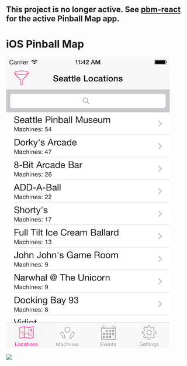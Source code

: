 ## This project is no longer active. See [pbm-react](https://github.com/bpoore/pbm-react) for the active Pinball Map app.

iOS Pinball Map
=======
![](readmeassets/screenshot_1.png)

[![](readmeassets/appstore.png)](https://itunes.apple.com/us/app/portland-pinball-map/id359275713?mt=8)
